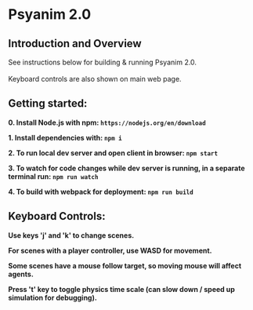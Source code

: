 # Psyanim 2.0

## Introduction and Overview

See instructions below for building & running Psyanim 2.0.<br><br>
Keyboard controls are also shown on main web page.

## Getting started:

**0. Install Node.js with npm: `https://nodejs.org/en/download`**

**1. Install dependencies with: `npm i`**

**2. To run local dev server and open client in browser: `npm start`**

**3. To watch for code changes while dev server is running, in a separate terminal run: `npm run watch`**

**4. To build with webpack for deployment: `npm run build`**

## Keyboard Controls:

**Use keys 'j' and 'k' to change scenes.**

**For scenes with a player controller, use WASD for movement.**

**Some scenes have a mouse follow target, so moving mouse will affect agents.**

**Press 't' key to toggle physics time scale (can slow down / speed up simulation for debugging).**